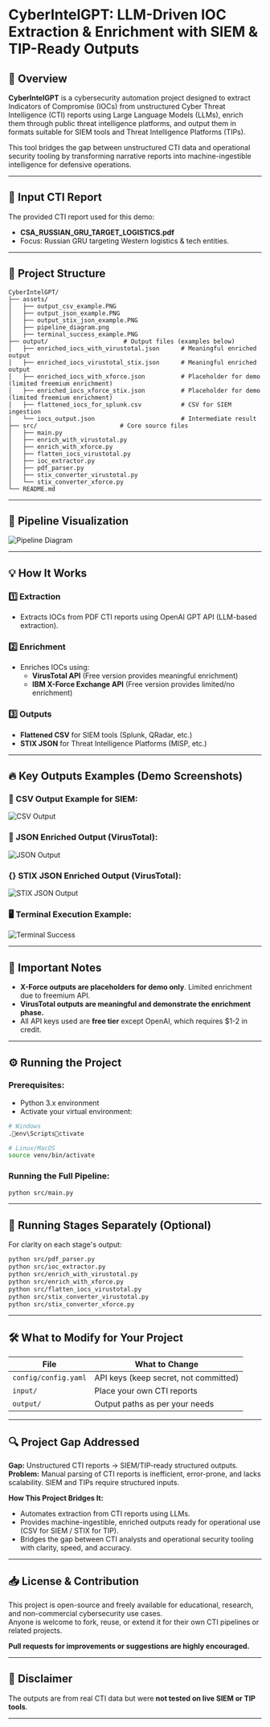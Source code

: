 
# CyberIntelGPT: LLM-Driven IOC Extraction & Enrichment with SIEM & TIP-Ready Outputs

## 📌 Overview

**CyberIntelGPT** is a cybersecurity automation project designed to extract Indicators of Compromise (IOCs) from unstructured Cyber Threat Intelligence (CTI) reports using Large Language Models (LLMs), enrich them through public threat intelligence platforms, and output them in formats suitable for SIEM tools and Threat Intelligence Platforms (TIPs).

This tool bridges the gap between unstructured CTI data and operational security tooling by transforming narrative reports into machine-ingestible intelligence for defensive operations.

---

## 📝 Input CTI Report

The provided CTI report used for this demo:
- **CSA_RUSSIAN_GRU_TARGET_LOGISTICS.pdf**
- Focus: Russian GRU targeting Western logistics & tech entities.

---

## 🔧 Project Structure

```
CyberIntelGPT/
├── assets/
│   ├── output_csv_example.PNG
│   ├── output_json_example.PNG
│   ├── output_stix_json_example.PNG
│   ├── pipeline_diagram.png
│   ├── terminal_success_example.PNG
├── output/                     # Output files (examples below)
│   ├── enriched_iocs_with_virustotal.json      # Meaningful enriched output
│   ├── enriched_iocs_virustotal_stix.json      # Meaningful enriched output
│   ├── enriched_iocs_with_xforce.json          # Placeholder for demo (limited freemium enrichment)
│   ├── enriched_iocs_xforce_stix.json          # Placeholder for demo (limited freemium enrichment)
│   ├── flattened_iocs_for_splunk.csv           # CSV for SIEM ingestion
│   └── iocs_output.json                        # Intermediate result
├── src/                       # Core source files
│   ├── main.py
│   ├── enrich_with_virustotal.py
│   ├── enrich_with_xforce.py
│   ├── flatten_iocs_virustotal.py
│   ├── ioc_extractor.py
│   ├── pdf_parser.py
│   ├── stix_converter_virustotal.py
│   └── stix_converter_xforce.py
└── README.md
```

---

## 🚀 Pipeline Visualization

![Pipeline Diagram](assets/pipeline_diagram.png)

---

## 💡 How It Works

### 1️⃣ Extraction
- Extracts IOCs from PDF CTI reports using OpenAI GPT API (LLM-based extraction).

### 2️⃣ Enrichment
- Enriches IOCs using:
  - **VirusTotal API** (Free version provides meaningful enrichment)
  - **IBM X-Force Exchange API** (Free version provides limited/no enrichment)

### 3️⃣ Outputs
- **Flattened CSV** for SIEM tools (Splunk, QRadar, etc.)
- **STIX JSON** for Threat Intelligence Platforms (MISP, etc.)

---

## 🔥 Key Outputs Examples (Demo Screenshots)

### 📄 CSV Output Example for SIEM:
![CSV Output](assets/output_csv_example.PNG)

### 📑 JSON Enriched Output (VirusTotal):
![JSON Output](assets/output_json_example.PNG)

### {} STIX JSON Enriched Output (VirusTotal):
![STIX JSON Output](assets/output_stix_json_example.PNG)

### 🖥️ Terminal Execution Example:
![Terminal Success](assets/terminal_success_example.PNG)

---

## 💬 Important Notes
- **X-Force outputs are placeholders for demo only**. Limited enrichment due to freemium API.
- **VirusTotal outputs are meaningful and demonstrate the enrichment phase.**
- All API keys used are **free tier** except OpenAI, which requires $1-2 in credit.

---

## ⚙️ Running the Project

### Prerequisites:
- Python 3.x environment
- Activate your virtual environment:
```bash
# Windows
.env\Scriptsctivate

# Linux/MacOS
source venv/bin/activate
```

### Running the Full Pipeline:
```bash
python src/main.py
```

---

## 🔄 Running Stages Separately (Optional)
For clarity on each stage's output:
```bash
python src/pdf_parser.py
python src/ioc_extractor.py
python src/enrich_with_virustotal.py
python src/enrich_with_xforce.py
python src/flatten_iocs_virustotal.py
python src/stix_converter_virustotal.py
python src/stix_converter_xforce.py
```

---

## 🛠️ What to Modify for Your Project

| File               | What to Change                 |
|--------------------|--------------------------------|
| `config/config.yaml` | API keys (keep secret, not committed) |
| `input/`           | Place your own CTI reports      |
| `output/`          | Output paths as per your needs  |

---

## 🔍 Project Gap Addressed

**Gap:** Unstructured CTI reports → SIEM/TIP-ready structured outputs.  
**Problem:** Manual parsing of CTI reports is inefficient, error-prone, and lacks scalability. SIEM and TIPs require structured inputs.

**How This Project Bridges It:**
- Automates extraction from CTI reports using LLMs.
- Provides machine-ingestible, enriched outputs ready for operational use (CSV for SIEM / STIX for TIP).
- Bridges the gap between CTI analysts and operational security tooling with clarity, speed, and accuracy.

---

## 📥 License & Contribution

This project is open-source and freely available for educational, research, and non-commercial cybersecurity use cases.  
Anyone is welcome to fork, reuse, or extend it for their own CTI pipelines or related projects.

**Pull requests for improvements or suggestions are highly encouraged.**

---

## 📌 Disclaimer
The outputs are from real CTI data but were **not tested on live SIEM or TIP tools**.

---
